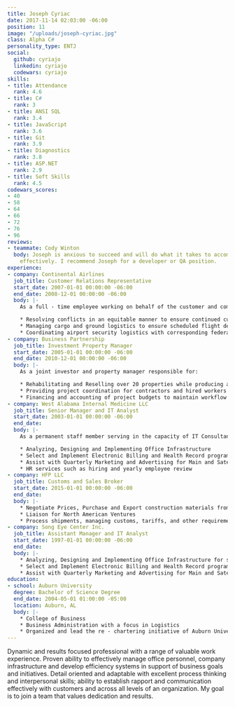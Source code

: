 ```yaml
---
title: Joseph Cyriac
date: 2017-11-14 02:03:00 -06:00
position: 11
image: "/uploads/joseph-cyriac.jpg"
class: Alpha C#
personality_type: ENTJ
social:
  github: cyriajo
  linkedin: cyriajo
  codewars: cyriajo
skills:
- title: Attendance
  rank: 4.6
- title: C#
  rank: 3
- title: ANSI SQL
  rank: 3.4
- title: JavaScript
  rank: 3.6
- title: Git
  rank: 3.9
- title: Diagnostics
  rank: 3.8
- title: ASP.NET
  rank: 2.9
- title: Soft Skills
  rank: 4.5
codewars_scores:
- 40
- 58
- 64
- 66
- 72
- 76
- 96
reviews:
- teammate: Cody Winton
  body: Joseph is anxious to succeed and will do what it takes to accomplish his tasks
    effectively. I recommend Joseph for a developer or QA position.
experience:
- company: Continental Airlines
  job_title: Customer Relations Representative
  start_date: 2007-01-01 00:00:00 -06:00
  end_date: 2008-12-01 00:00:00 -06:00
  body: |-
    As a full - time employee working on behalf of the customer and company responsible for:

    * Resolving conflicts in an equitable manner to ensure continued customer loyalty
    * Managing cargo and ground logistics to ensure scheduled flight departure
    * Coordinating airport security logistics with corresponding federal agencies
- company: Business Partnership
  job_title: Investment Property Manager
  start_date: 2005-01-01 00:00:00 -06:00
  end_date: 2010-12-01 00:00:00 -06:00
  body: |-
    As a joint investor and property manager responsible for:

    * Rehabilitating and Reselling over 20 properties while producing an average profit margin of 25% on investments
    * Providing project coordination for contractors and hired workers to ensure construction and sale deadlines
    * Financing and accounting of project budgets to maintain workflow and to ensure profitability
- company: West Alabama Internal Medicine LLC
  job_title: Senior Manager and IT Analyst
  start_date: 2003-01-01 00:00:00 -06:00
  end_date: 
  body: |-
    As a permanent staff member serving in the capacity of IT Consultant and Senior Office Manager responsible for:

    * Analyzing, Designing and Implementing Office Infrastructure
    * Select and Implement Electronic Billing and Health Record program Practice Partner
    * Assist with Quarterly Marketing and Advertising for Main and Satellite locations
    * HR services such as hiring and yearly employee review
- company: HFP LLC
  job_title: Customs and Sales Broker
  start_date: 2015-01-01 00:00:00 -06:00
  end_date: 
  body: |-
    * Negotiate Prices, Purchase and Export construction materials from companies such as Georgia Pacific
    * Liaison for North American Ventures
    * Process shipments, managing customs, tariffs, and other requirements
- company: Song Eye Center Inc.
  job_title: Assistant Manager and IT Analyst
  start_date: 1997-01-01 00:00:00 -06:00
  end_date: 
  body: |-
    * Analyzing, Designing and Implementing Office Infrastructure for several locations
    * Select and Implement Electronic Billing and Health Record program Practice Partner
    * Assist with Quarterly Marketing and Advertising for Main and Satellite locations
education:
- school: Auburn University
  degree: Bachelor of Science Degree
  end_date: 2004-05-01 01:00:00 -05:00
  location: Auburn, AL
  body: |-
    * College of Business
    * Business Administration with a focus in Logistics
    * Organized and lead the re - chartering initiative of Auburn University’s chapter of the Phi Kappa Psi Fraternity
---
```


Dynamic and results focused professional with a range of valuable work experience. Proven ability to effectively manage office personnel, company infrastructure and develop efficiency systems in support of business goals and initiatives. Detail oriented and adaptable with excellent process thinking and interpersonal skills; ability to establish rapport and communication effectively with customers and across all levels of an organization. My goal is to join a team that values dedication and results.